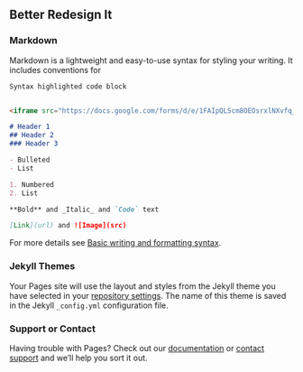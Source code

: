 ## Better Redesign It

### Markdown

Markdown is a lightweight and easy-to-use syntax for styling your writing. It includes conventions for

```markdown
Syntax highlighted code block


<iframe src="https://docs.google.com/forms/d/e/1FAIpQLScm8OEOsrxlNXvfq_CgTddx79C2t-gZd6XYyLW1bbdePP_XYg/viewform?embedded=true" width="640" height="1322" frameborder="0" marginheight="0" marginwidth="0">Загрузка…</iframe>

# Header 1
## Header 2
### Header 3

- Bulleted
- List

1. Numbered
2. List

**Bold** and _Italic_ and `Code` text

[Link](url) and ![Image](src)
```

For more details see [Basic writing and formatting syntax](https://docs.github.com/en/github/writing-on-github/getting-started-with-writing-and-formatting-on-github/basic-writing-and-formatting-syntax).

### Jekyll Themes

Your Pages site will use the layout and styles from the Jekyll theme you have selected in your [repository settings](https://github.com/better-redesign-it/better-redesign-it.github.io/settings/pages). The name of this theme is saved in the Jekyll `_config.yml` configuration file.

### Support or Contact

Having trouble with Pages? Check out our [documentation](https://docs.github.com/categories/github-pages-basics/) or [contact support](https://support.github.com/contact) and we’ll help you sort it out.
